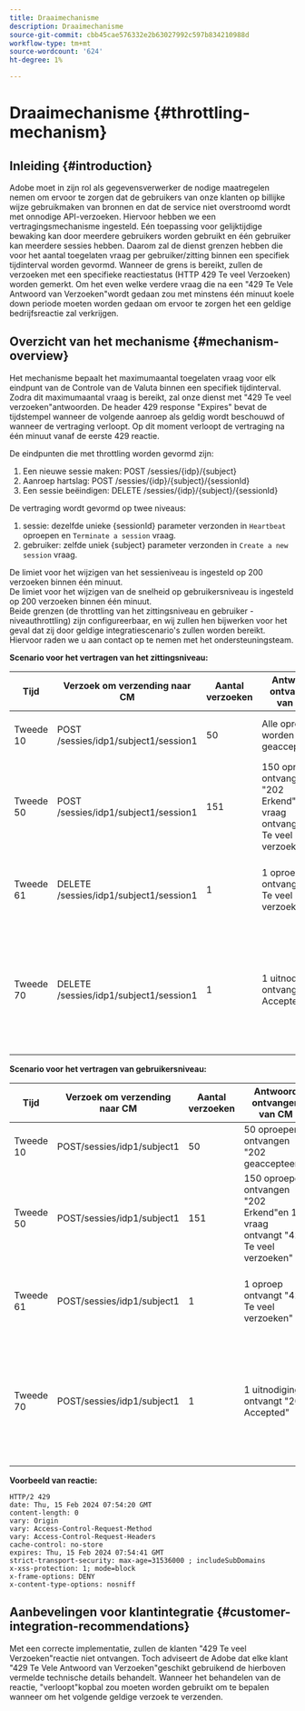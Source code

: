 ```yaml
---
title: Draaimechanisme
description: Draaimechanisme
source-git-commit: cbb45cae576332e2b63027992c597b834210988d
workflow-type: tm+mt
source-wordcount: '624'
ht-degree: 1%

---
```



# Draaimechanisme {#throttling-mechanism}

## Inleiding {#introduction}

Adobe moet in zijn rol als gegevensverwerker de nodige maatregelen nemen om ervoor te zorgen dat de gebruikers van onze klanten op billijke wijze gebruikmaken van bronnen en dat de service niet overstroomd wordt met onnodige API-verzoeken. Hiervoor hebben we een vertragingsmechanisme ingesteld.
Eén toepassing voor gelijktijdige bewaking kan door meerdere gebruikers worden gebruikt en één gebruiker kan meerdere sessies hebben. Daarom zal de dienst grenzen hebben die voor het aantal toegelaten vraag per gebruiker/zitting binnen een specifiek tijdinterval worden gevormd.
Wanneer de grens is bereikt, zullen de verzoeken met een specifieke reactiestatus (HTTP 429 Te veel Verzoeken) worden gemerkt. Om het even welke verdere vraag die na een &quot;429 Te Vele Antwoord van Verzoeken&quot;wordt gedaan zou met minstens één minuut koele down periode moeten worden gedaan om ervoor te zorgen het een geldige bedrijfsreactie zal verkrijgen.

## Overzicht van het mechanisme {#mechanism-overview}

Het mechanisme bepaalt het maximumaantal toegelaten vraag voor elk eindpunt van de Controle van de Valuta binnen een specifiek tijdinterval.
Zodra dit maximumaantal vraag is bereikt, zal onze dienst met &quot;429 Te veel verzoeken&quot;antwoorden. De header 429 response &quot;Expires&quot; bevat de tijdstempel wanneer de volgende aanroep als geldig wordt beschouwd of wanneer de vertraging verloopt. Op dit moment verloopt de vertraging na één minuut vanaf de eerste 429 reactie.

De eindpunten die met throttling worden gevormd zijn:
1. Een nieuwe sessie maken: POST /sessies/{idp}/{subject}
2. Aanroep hartslag: POST /sessies/{idp}/{subject}/{sessionId}
3. Een sessie beëindigen: DELETE /sessies/{idp}/{subject}/{sessionId}

De vertraging wordt gevormd op twee niveaus:
1. sessie: dezelfde unieke {sessionId} parameter verzonden in `Heartbeat` oproepen en `Terminate a session` vraag.
2. gebruiker: zelfde uniek {subject} parameter verzonden in `Create a new session` vraag.

De limiet voor het wijzigen van het sessieniveau is ingesteld op 200 verzoeken binnen één minuut.\
De limiet voor het wijzigen van de snelheid op gebruikersniveau is ingesteld op 200 verzoeken binnen één minuut.\
Beide grenzen (de throttling van het zittingsniveau en gebruiker - niveauthrottling) zijn configureerbaar, en wij zullen hen bijwerken voor het geval dat zij door geldige integratiescenario&#39;s zullen worden bereikt. Hiervoor raden we u aan contact op te nemen met het ondersteuningsteam.

**Scenario voor het vertragen van het zittingsniveau:**

| Tijd | Verzoek om verzending naar CM | Aantal verzoeken | Antwoord ontvangen van CM | Toelichting |
|-----------|-----------------------------------------|--------------------|------------------------------------------------------------------------------|---------------------------------------------------------------------------------|
| Tweede 10 | POST /sessies/idp1/subject1/session1 | 50 | Alle oproepen worden &quot;202 geaccepteerd&quot; | 50 vraag die van de grens wordt verbruikt |
| Tweede 50 | POST /sessies/idp1/subject1/session1 | 151 | 150 oproepen ontvangen &quot;202 Erkend&quot;en 1 vraag ontvangt &quot;429 Te veel verzoeken&quot; | 200 vraag die van de grens wordt verbruikt en 1 vraag zal 429 reactie ontvangen |
| Tweede 61 | DELETE /sessies/idp1/subject1/session1 | 1 | 1 oproep ontvangt &quot;429 Te veel verzoeken&quot; | Er zijn nog geen aanroepen beschikbaar binnen de limiet |
| Tweede 70 | DELETE /sessies/idp1/subject1/session1 | 1 | 1 uitnodiging ontvangt &quot;202 Accepted&quot; | Limiet die aan 200 beschikbare vraag wordt geplaatst omdat 60 seconden sinds tweede 10 zijn overgegaan |

**Scenario voor het vertragen van gebruikersniveau:**

| Tijd | Verzoek om verzending naar CM | Aantal verzoeken | Antwoord ontvangen van CM | Toelichting |
|-----------|------------------------------|--------------------|------------------------------------------------------------------------------|---------------------------------------------------------------------------------|
| Tweede 10 | POST/sessies/idp1/subject1 | 50 | 50 oproepen ontvangen &quot;202 geaccepteerd&quot; | 50 vraag die van de grens wordt verbruikt |
| Tweede 50 | POST/sessies/idp1/subject1 | 151 | 150 oproepen ontvangen &quot;202 Erkend&quot;en 1 vraag ontvangt &quot;429 Te veel verzoeken&quot; | 200 vraag die van de grens wordt verbruikt en 1 vraag zal 429 reactie ontvangen |
| Tweede 61 | POST/sessies/idp1/subject1 | 1 | 1 oproep ontvangt &quot;429 Te veel verzoeken&quot; | Er zijn nog geen aanroepen beschikbaar binnen de limiet |
| Tweede 70 | POST/sessies/idp1/subject1 | 1 | 1 uitnodiging ontvangt &quot;202 Accepted&quot; | Limiet die aan 200 beschikbare vraag wordt geplaatst omdat 60 seconden sinds tweede 10 zijn overgegaan |

**Voorbeeld van reactie:**

```
HTTP/2 429
date: Thu, 15 Feb 2024 07:54:20 GMT
content-length: 0
vary: Origin
vary: Access-Control-Request-Method
vary: Access-Control-Request-Headers
cache-control: no-store
expires: Thu, 15 Feb 2024 07:54:41 GMT
strict-transport-security: max-age=31536000 ; includeSubDomains
x-xss-protection: 1; mode=block
x-frame-options: DENY
x-content-type-options: nosniff
```

## Aanbevelingen voor klantintegratie {#customer-integration-recommendations}

Met een correcte implementatie, zullen de klanten &quot;429 Te veel Verzoeken&quot;reactie niet ontvangen.
Toch adviseert de Adobe dat elke klant &quot;429 Te Vele Antwoord van Verzoeken&quot;geschikt gebruikend de hierboven vermelde technische details behandelt. Wanneer het behandelen van de reactie, &quot;verloopt&quot;kopbal zou moeten worden gebruikt om te bepalen wanneer om het volgende geldige verzoek te verzenden.

